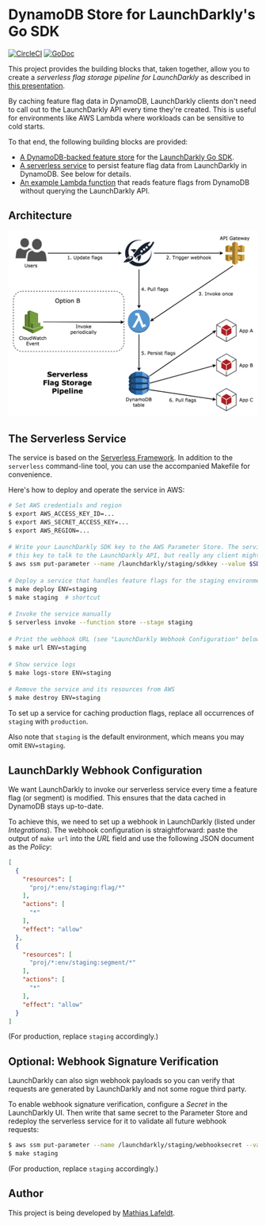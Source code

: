 # DynamoDB Store for LaunchDarkly's Go SDK

[![CircleCI](https://circleci.com/gh/mlafeldt/launchdarkly-dynamo-store.svg?style=svg&circle-token=5bd6fb4a2be7d94577cc359c6a74235aed4adc74)](https://circleci.com/gh/mlafeldt/launchdarkly-dynamo-store)
[![GoDoc](https://godoc.org/github.com/mlafeldt/launchdarkly-dynamo-store/dynamodb?status.svg)](https://godoc.org/github.com/mlafeldt/launchdarkly-dynamo-store/dynamodb)

This project provides the building blocks that, taken together, allow you to create a *serverless flag storage pipeline for LaunchDarkly* as described in [this presentation](https://speakerdeck.com/mlafeldt/implementing-feature-flags-in-serverless-environments).

By caching feature flag data in DynamoDB, LaunchDarkly clients don't need to call out to the LaunchDarkly API every time they're created. This is useful for environments like AWS Lambda where workloads can be sensitive to cold starts.

To that end, the following building blocks are provided:

- [A DynamoDB-backed feature store](https://godoc.org/github.com/mlafeldt/launchdarkly-dynamo-store/dynamodb) for the [LaunchDarkly Go SDK](https://github.com/launchdarkly/go-client).
- [A serverless service](serverless.yml) to persist feature flag data from LaunchDarkly in DynamoDB. See below for details.
- [An example Lambda function](_examples/lambda) that reads feature flags from DynamoDB without querying the LaunchDarkly API.

## Architecture

![](pipeline.png)

## The Serverless Service

The service is based on the [Serverless Framework](https://serverless.com/framework/). In addition to the `serverless` command-line tool, you can use the accompanied Makefile for convenience.

Here's how to deploy and operate the service in AWS:

```bash
# Set AWS credentials and region
$ export AWS_ACCESS_KEY_ID=...
$ export AWS_SECRET_ACCESS_KEY=...
$ export AWS_REGION=...

# Write your LaunchDarkly SDK key to the AWS Parameter Store. The service uses
# this key to talk to the LaunchDarkly API, but really any client might use it.
$ aws ssm put-parameter --name /launchdarkly/staging/sdkkey --value $SDK_KEY --type SecureString --overwrite

# Deploy a service that handles feature flags for the staging environment
$ make deploy ENV=staging
$ make staging  # shortcut

# Invoke the service manually
$ serverless invoke --function store --stage staging

# Print the webhook URL (see "LaunchDarkly Webhook Configuration" below)
$ make url ENV=staging

# Show service logs
$ make logs-store ENV=staging

# Remove the service and its resources from AWS
$ make destroy ENV=staging
```

To set up a service for caching production flags, replace all occurrences of `staging` with `production`.

Also note that `staging` is the default environment, which means you may omit `ENV=staging`.

## LaunchDarkly Webhook Configuration

We want LaunchDarkly to invoke our serverless service every time a feature flag (or segment) is modified. This ensures that the data cached in DynamoDB stays up-to-date.

To achieve this, we need to set up a webhook in LaunchDarkly (listed under *Integrations*). The webhook configuration is straightforward: paste the output of `make url` into the *URL* field and use  the following JSON document as the *Policy*:

```json
[
  {
    "resources": [
      "proj/*:env/staging:flag/*"
    ],
    "actions": [
      "*"
    ],
    "effect": "allow"
  },
  {
    "resources": [
      "proj/*:env/staging:segment/*"
    ],
    "actions": [
      "*"
    ],
    "effect": "allow"
  }
]
```

(For production, replace `staging` accordingly.)

## Optional: Webhook Signature Verification

LaunchDarkly can also sign webhook payloads so you can verify that requests are generated by LaunchDarkly and not some rogue third party.

To enable webhook signature verification, configure a *Secret* in the LaunchDarkly UI. Then write that same secret to the Parameter Store and redeploy the serverless service for it to validate all future webhook requests:

```bash
$ aws ssm put-parameter --name /launchdarkly/staging/webhooksecret --value $SECRET --type SecureString --overwrite
$ make staging
```

(For production, replace `staging` accordingly.)

## Author

This project is being developed by [Mathias Lafeldt](https://twitter.com/mlafeldt).
